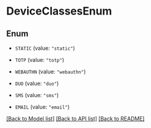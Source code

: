 # DeviceClassesEnum

## Enum


* `STATIC` (value: `"static"`)

* `TOTP` (value: `"totp"`)

* `WEBAUTHN` (value: `"webauthn"`)

* `DUO` (value: `"duo"`)

* `SMS` (value: `"sms"`)

* `EMAIL` (value: `"email"`)


[[Back to Model list]](../README.md#documentation-for-models) [[Back to API list]](../README.md#documentation-for-api-endpoints) [[Back to README]](../README.md)


